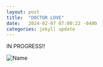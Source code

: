 ```yaml
---
layout: post
title:  "DOCTOR LOVE"
date:   2024-02-07 07:00:22 -0400
categories: jekyll update
---
```


IN PROGRESS!!

![Name](/_site/assets/images/IMG_20231109_171049.jpg)